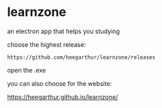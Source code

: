 # learnzone
an electron app that helps you studying

choose the highest release:
```
https://github.com/heegarthur/learnzone/releases
```

open the .exe

you can also choose for the website:

https://heegarthur.github.io/learnzone/
